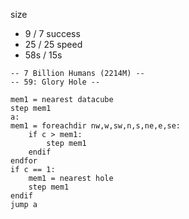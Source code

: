
size
* 9 / 7
success
* 25 / 25
speed
* 58s / 15s

```
-- 7 Billion Humans (2214M) --
-- 59: Glory Hole --

mem1 = nearest datacube
step mem1
a:
mem1 = foreachdir nw,w,sw,n,s,ne,e,se:
	if c > mem1:
		step mem1
	endif
endfor
if c == 1:
	mem1 = nearest hole
	step mem1
endif
jump a



```

